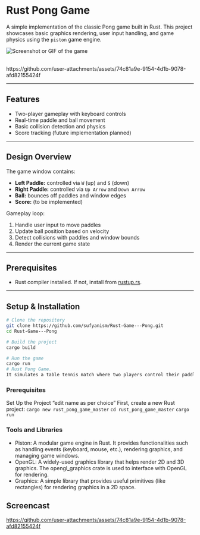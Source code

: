# Rust Pong Game

A simple implementation of the classic Pong game built in Rust. This project showcases basic graphics rendering, user input handling, and game physics using the `piston` game engine.

![Screenshot or GIF of the game](path/to/screenshot.png)

</br>
https://github.com/user-attachments/assets/74c81a9e-9154-4d1b-9078-afd82155424f

---

## Features

- Two-player gameplay with keyboard controls
- Real-time paddle and ball movement
- Basic collision detection and physics
- Score tracking (future implementation planned)

---

## Design Overview

The game window contains:

- **Left Paddle:** controlled via `W` (up) and `S` (down)
- **Right Paddle:** controlled via `Up Arrow` and `Down Arrow`
- **Ball:** bounces off paddles and window edges
- **Score:** (to be implemented)

Gameplay loop:

1. Handle user input to move paddles
2. Update ball position based on velocity
3. Detect collisions with paddles and window bounds
4. Render the current game state

---

## Prerequisites

- Rust compiler installed. If not, install from [rustup.rs](https://rustup.rs/).

---

## Setup & Installation

```bash
# Clone the repository
git clone https://github.com/sufyanism/Rust-Game---Pong.git
cd Rust-Game---Pong

# Build the project
cargo build

# Run the game
cargo run
# Rust Pong Game.
It simulates a table tennis match where two players control their paddles while attempting to hit the ball past their opponent.
```

### Prerequisites
Set Up the Project “edit name as per choice”
First, create a new Rust project:
`cargo new rust_pong_game_master`
`cd rust_pong_game_master`
`cargo run` 

### Tools and Libraries
*	Piston: A modular game engine in Rust. It provides functionalities such as handling events (keyboard, mouse, etc.), rendering graphics, and managing game windows.
*	OpenGL: A widely-used graphics library that helps render 2D and 3D graphics. The opengl_graphics crate is used to interface with OpenGL for rendering.
*	Graphics: A simple library that provides useful primitives (like rectangles) for rendering graphics in a 2D space.

## Screencast
https://github.com/user-attachments/assets/74c81a9e-9154-4d1b-9078-afd82155424f

